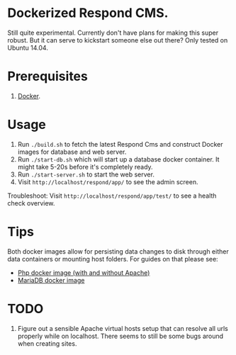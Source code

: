 # Dockerized Respond CMS.

Still quite experimental. Currently don't have plans for making this super robust. But it can serve to kickstart someone else out there? Only tested on Ubuntu 14.04.

# Prerequisites

1. [Docker](docker.com).

# Usage

1. Run `./build.sh` to fetch the latest Respond Cms and construct Docker images for database and web server.
2. Run `./start-db.sh` which will start up a database docker container. It might take 5-20s before it's completely ready.
3. Run `./start-server.sh` to start the web server.
4. Visit `http://localhost/respond/app/` to see the admin screen.

Troubleshoot: Visit `http://localhost/respond/app/test/` to see a health check overview. 

# Tips

Both docker images allow for persisting data changes to disk through either data containers or mounting host folders. For guides on that please see:

-	[Php docker image (with and without Apache)](https://hub.docker.com/_/php/)
- [MariaDB docker image](https://hub.docker.com/_/mariadb/)

# TODO

1. Figure out a sensible Apache virtual hosts setup that can resolve all urls properly while on localhost. There seems to still be some bugs around when creating sites. 
